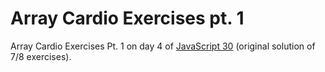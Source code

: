 # Array Cardio Exercises pt. 1
Array Cardio Exercises Pt. 1 on day 4 of [JavaScript 30](https://javascript30.com/) (original solution of 7/8 exercises).
